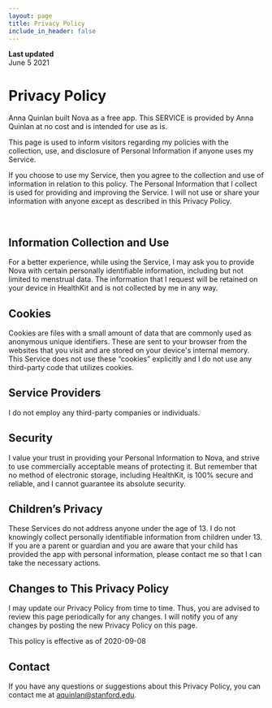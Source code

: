 ```yaml
---
layout: page
title: Privacy Policy
include_in_header: false
---
```


**Last updated**  
June 5 2021

# Privacy Policy
Anna Quinlan built Nova as a free app. This SERVICE is provided by Anna Quinlan at no cost and is intended for use as is.

This page is used to inform visitors regarding my policies with the collection, use, and disclosure of Personal Information if anyone uses my Service.

If you choose to use my Service, then you agree to the collection and use of information in relation to this policy. The Personal Information that I collect is used for providing and improving the Service. I will not use or share your information with anyone except as described in this Privacy Policy.

<br>

## Information Collection and Use
For a better experience, while using the Service, I may ask you to provide Nova with certain personally identifiable information, including but not limited to menstrual data. The information that I request will be retained on your device in HealthKit and is not collected by me in any way.

## Cookies
Cookies are files with a small amount of data that are commonly used as anonymous unique identifiers. These are sent to your browser from the websites that you visit and are stored on your device's internal memory. This Service does not use these “cookies” explicitly and I do not use any third-party code that utilizes cookies.

## Service Providers
I do not employ any third-party companies or individuals.

## Security
I value your trust in providing your Personal Information to Nova, and strive to use commercially acceptable means of protecting it. But remember that no method of electronic storage, including HealthKit, is 100% secure and reliable, and I cannot guarantee its absolute security.

## Children’s Privacy
These Services do not address anyone under the age of 13. I do not knowingly collect personally identifiable information from children under 13. If you are a parent or guardian and you are aware that your child has provided the app with personal information, please contact me so that I can take the necessary actions.

## Changes to This Privacy Policy
I may update our Privacy Policy from time to time. Thus, you are advised to review this page periodically for any changes. I will notify you of any changes by posting the new Privacy Policy on this page.

This policy is effective as of 2020-09-08

## Contact
If you have any questions or suggestions about this Privacy Policy, you can contact me at aquinlan@stanford.edu.